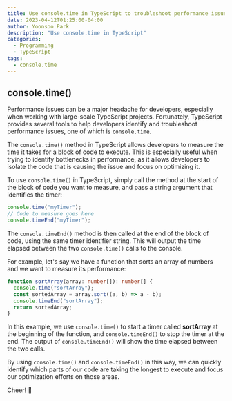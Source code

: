 ```yaml
---
title: Use console.time in TypeScript to troubleshoot performance issues
date: 2023-04-12T01:25:00-04:00
author: Yoonsoo Park
description: "Use console.time in TypeScript"
categories:
  - Programming
  - TypeScript
tags:
  - console.time
---
```


## console.time()
Performance issues can be a major headache for developers, especially when working with large-scale TypeScript projects. Fortunately, TypeScript provides several tools to help developers identify and troubleshoot performance issues, one of which is `console.time`.

The `console.time()` method in TypeScript allows developers to measure the time it takes for a block of code to execute. This is especially useful when trying to identify bottlenecks in performance, as it allows developers to isolate the code that is causing the issue and focus on optimizing it.

To use `console.time()` in TypeScript, simply call the method at the start of the block of code you want to measure, and pass a string argument that identifies the timer:

```typescript
console.time("myTimer");
// Code to measure goes here
console.timeEnd("myTimer");
```

The `console.timeEnd()` method is then called at the end of the block of code, using the same timer identifier string. This will output the time elapsed between the two `console.time()` calls to the console.

For example, let's say we have a function that sorts an array of numbers and we want to measure its performance:

```typescript
function sortArray(array: number[]): number[] {
  console.time("sortArray");
  const sortedArray = array.sort((a, b) => a - b);
  console.timeEnd("sortArray");
  return sortedArray;
}
```
In this example, we use `console.time()` to start a timer called **sortArray** at the beginning of the function, and `console.timeEnd()` to stop the timer at the end. The output of `console.timeEnd()` will show the time elapsed between the two calls.

By using `console.time()` and `console.timeEnd()` in this way, we can quickly identify which parts of our code are taking the longest to execute and focus our optimization efforts on those areas.

Cheer! 🍺